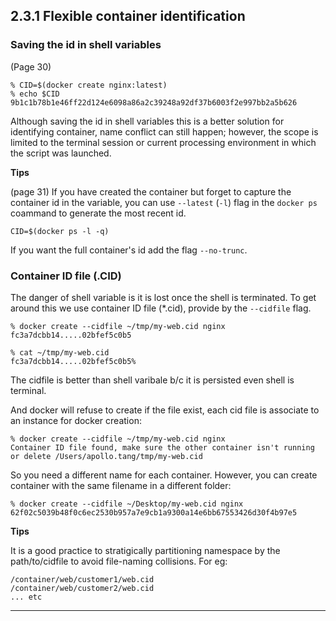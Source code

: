
## 2.3.1 Flexible container identification

### Saving the id in shell variables

(Page 30)

```
% CID=$(docker create nginx:latest)
% echo $CID
9b1c1b78b1e46ff22d124e6098a86a2c39248a92df37b6003f2e997bb2a5b626
```

Although saving the id in shell variables this is a better solution for identifying container, name conflict can still happen; however, the scope is limited to the terminal session or current processing environment in which the script was launched. 

**Tips**

(page 31) If you have created the container but forget to capture the container id in the variable, you can use `--latest` (`-l`) flag in the `docker ps` coammand to generate the most recent id. 

```
CID=$(docker ps -l -q)
```
If you want the full container's id add the flag `--no-trunc`.

 
###  Container ID file (.CID)


The danger of shell variable is it is lost once the shell is terminated. To get around this we use container ID file (*.cid), provide by the `--cidfile` flag.


```
% docker create --cidfile ~/tmp/my-web.cid nginx
fc3a7dcbb14.....02bfef5c0b5

% cat ~/tmp/my-web.cid
fc3a7dcbb14.....02bfef5c0b5%
```

The cidfile is better than shell varibale b/c it is persisted even shell is terminal. 

And docker will refuse to create if the file exist, each cid file is associate to an instance for docker creation:

```
% docker create --cidfile ~/tmp/my-web.cid nginx
Container ID file found, make sure the other container isn't running or delete /Users/apollo.tang/tmp/my-web.cid
```

So you need a different name for each container. However, you can create container with the same filename in a different folder: 

```
% docker create --cidfile ~/Desktop/my-web.cid nginx
62f02c5039b48f0c6ec2530b957a7e9cb1a9300a14e6bb67553426d30f4b97e5
```

**Tips**

It is a good practice to stratigically partitioning namespace by the path/to/cidfile  to avoid file-naming collisions. For eg:

```
/container/web/customer1/web.cid
/container/web/customer2/web.cid
... etc 
```

---
